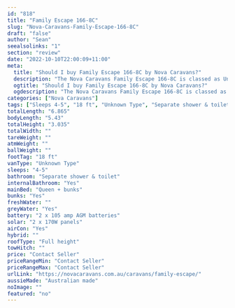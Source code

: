 ```yaml
---
id: "818"
title: "Family Escape 166-8C"
slug: "Nova-Caravans-Family-Escape-166-8C"
draft: "false"
author: "Sean"
seealsolinks: "1"
section: "review"
date: "2022-10-10T22:00:09+11:00"
meta:
  title: "Should I buy Family Escape 166-8C by Nova Caravans?"
  description: "The Nova Caravans Family Escape 166-8C is classed as Unknown Type, and sleeps 4-5 people. It is Australian made and comes in at 18 ft. It generally has Separate shower & toilet."
  ogtitle: "Should I buy Family Escape 166-8C by Nova Caravans?"
  ogdescription: "The Nova Caravans Family Escape 166-8C is classed as Unknown Type, and sleeps 4-5 people. It is Australian made and comes in at 18 ft. It generally has Separate shower & toilet."
categories: ["Nova Caravans"]
tags: ["Sleeps 4-5", "18 ft", "Unknown Type", "Separate shower & toilet", "Full height", "Price Unknown"]
totalLength: "6.865"
bodyLength: "5.43"
totalHeight: "3.035"
totalWidth: ""
tareWeight: ""
atmWeight: ""
ballWeight: ""
footTag: "18 ft"
vanType: "Unknown Type"
sleeps: "4-5"
bathroom: "Separate shower & toilet"
internalBathroom: "Yes"
mainBed: "Queen + bunks"
bunks: "Yes"
freshWater: ""
greyWater: "Yes"
battery: "2 x 105 amp AGM batteries"
solar: "2 x 170W panels"
airCon: "Yes"
hybrid: ""
roofType: "Full height"
towHitch: ""
price: "Contact Seller"
priceRangeMin: "Contact Seller"
priceRangeMax: "Contact Seller"
urlLink: "https://novacaravans.com.au/caravans/family-escape/"
aussieMade: "Australian made"
noImage: ""
featured: "no"
---
```


